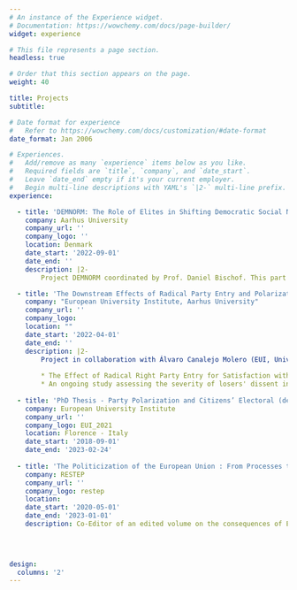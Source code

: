 ```yaml
---
# An instance of the Experience widget.
# Documentation: https://wowchemy.com/docs/page-builder/
widget: experience

# This file represents a page section.
headless: true

# Order that this section appears on the page.
weight: 40

title: Projects
subtitle:

# Date format for experience
#   Refer to https://wowchemy.com/docs/customization/#date-format
date_format: Jan 2006

# Experiences.
#   Add/remove as many `experience` items below as you like.
#   Required fields are `title`, `company`, and `date_start`.
#   Leave `date_end` empty if it's your current employer.
#   Begin multi-line descriptions with YAML's `|2-` multi-line prefix.
experience:

  - title: 'DEMNORM: The Role of Elites in Shifting Democratic Social Norms'
    company: Aarhus University
    company_url: ''
    company_logo: ''
    location: Denmark
    date_start: '2022-09-01'
    date_end: ''
    description: |2-
        Project DEMNORM coordinated by Prof. Daniel Bischof. This part of the project aims to determine whether elites shifted democratic social norms across established democracies in the past 10 years, using a computational text analysis approach.

  - title: 'The Downstream Effects of Radical Party Entry and Polarization for Satisfaction with Democracy'
    company: "European University Institute, Aarhus University"
    company_url: ''
    company_logo: 
    location: ""
    date_start: '2022-04-01'
    date_end: ''
    description: |2-
        Project in collaboration with Álvaro Canalejo Molero (EUI, University of Lucerne). This project was funded by the EUI Early Researcher Grant (ESR) 2021 and the Aarhus University Small Grant obtained in 2023, leading to two studies:
        
        * The Effect of Radical Right Party Entry for Satisfaction with Democracy (see preprint "Blinded by Outgroup Hatred") building on the entry of Éric Zemmour's Party in the French System.
        * An ongoing study assessing the severity of losers' dissent in polarized societies, building on a comparative causal inference design and an experiment in the 2024 Austrian elections. 
        
  - title: 'PhD Thesis - Party Polarization and Citizens’ Electoral (de)Mobilization in European Multiparty Systems : The Role of Fear and Indifference as Political Reactions'
    company: European University Institute
    company_url: ''
    company_logo: EUI_2021
    location: Florence - Italy
    date_start: '2018-09-01'
    date_end: '2023-02-24'
    
  - title: 'The Politicization of the European Union : From Processes to Consequences'
    company: RESTEP
    company_url: ''
    company_logo: restep
    location: 
    date_start: '2020-05-01'
    date_end: '2023-01-01'
    description: Co-Editor of an edited volume on the consequences of EU Politicization with Anne-Marie Houde, Thomas Laloux, Heidi Mercenier, Damien Pennetreau and Alban Versailles
        

        

design:
  columns: '2'
---
```

